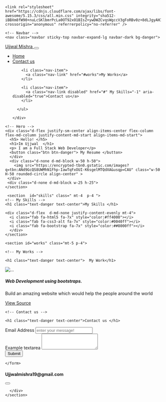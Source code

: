<!DOCTYPE html>
<html>
  <head>
    <meta charset="utf-8">
    <meta name="viewport" content="width=device-width">
    <title>repl.it</title>
    <link href="https://cdn.jsdelivr.net/npm/bootstrap@5.0.1/dist/css/bootstrap.min.css" rel="stylesheet" integrity="sha384-+0n0xVW2eSR5OomGNYDnhzAbDsOXxcvSN1TPprVMTNDbiYZCxYbOOl7+AMvyTG2x" crossorigin="anonymous">
    <link href="style.css" rel="stylesheet" type="text/css" />

    <link rel="stylesheet" href="https://cdnjs.cloudflare.com/ajax/libs/font-awesome/5.15.3/css/all.min.css" integrity="sha512-iBBXm8fW90+nuLcSKlbmrPcLa0OT92xO1BIsZ+ywDWZCvqsWgccV3gFoRBv0z+8dLJgyAHIhR35VZc2oM/gI1w==" crossorigin="anonymous" referrerpolicy="no-referrer" />


  </head>
  <body>

    <!-- Navbar -->
    <nav class="navbar sticky-top navbar-expand-lg navbar-dark bg-danger">
  <div class="container-fluid">
    <a class="navbar-brand text" href="#">Ujjwal Mishra </a>
    <button class="navbar-toggler" type="button" data-bs-toggle="collapse" data-bs-target="#navbarSupportedContent" aria-controls="navbarSupportedContent" aria-expanded="false" aria-label="Toggle navigation">
      <span class="navbar-toggler-icon"></span>
    </button>
    <div class="collapse navbar-collapse" id="navbarSupportedContent">
      <ul class="navbar-nav me-auto mb-2 mb-lg-0">
        <li class="nav-item">
          <a class="nav-link active " aria-current="page" href="#">Home</a>
        </li>
        <li class="nav-item">
          <a class="nav-link" href="#contact">Contact us</a>
        </li>

        <li class="nav-item">
          <a class="nav-link" href="#works">My Works</a>
        </li>
        
        <li class="nav-item">
          <a class="nav-link disabled" href="#" My Skills="-1" aria-disabled="true">Contact us</a>
        </li>

      </ul>
     
    </div>
  </div>
</nav>
<main class="container mt-3">
  <section id="hero" class="d-flex justify-content-sm-center d-flex justify-sm-content-md-evenly align-items-center flex-column-reverse gap-3   flex-md-row">

    <!-- Hero -->
    <div class="d-flex justify-sm-center align-items-center flex-column flex-md-column justify-content-md-start align-items-md-start">
      <h5> Hello! </h5>
      <h1>Im Ujjwal  </h1>
      <p> I am a Full Stack Web Developer</p>
      <button class="btn btn-danger"> My Resume </button>
      </div>
      <div class="d-none d-md-block w-50 h-50">
        <img src="https://encrypted-tbn0.gstatic.com/images?q=tbn:ANd9GcQS8UWMhN1Fhp-IawTqFxOUI-K6sgelMTQdXA&usqp=CAU" class="w-50 H-50 rounded-circle align-center" >
     </div>
     <div class="d-none d-md-block w-25 h-25">
    </section>

     <section  id="skills" class=" mt-4  p-4 ">
    <!-- My Skills -->
    <h1 class="text-danger text-center">My Skills </h1>

    <div class="d-flex  d-md-none justify-content-evenly mt-4">
      <i class="fab fa-html5 fa-7x" style="color:#ff4000"></i>
      <i class="fab fa-css3-alt fa-7x" style="color:#0040ff"></i>
      <i class="fab fa-bootstrap fa-7x" style="color:##8000ff"></i>
      </div>
    </section>

    <section id="works" class="mt-5 p-4">

    <!-- My Works -->
    
    <h1 class="text-danger text-center">  My Work</h1>
<div class="d-flex flex-column flex-md-row justify-content-md-evenly">
  <div class="card mt-3 mb-3">
  <img src="https://images.unsplash.com/photo-1531297484001-80022131f5a1?ixid=MnwxMjA3fDB8MHxzZWFyY2h8MTZ8fHRlY2hub2xvZ3l8ZW58MHwwfDB8fA%3D%3D&ixlib=rb-1.2.1&auto=format&fit=crop&w=500&q=60" class="card-img-top" alt="...">
  <div class="card-body">
    <h5 class="card-title">Web Development using bootstraps.</h5>
    <p class="card-text">Build an amazing website which would help the people around the world</p>
    <a href="#" class="btn btn-dark">View Source <i class="fab fa-github-square"></i></a>
  </div>
</div>
    </section>

     
<section id="contact" class="mt-4 py-4">

    <!-- Contact us -->

    <h1 class="text-danger text-center">Contact us </h1>
<div class="row">
  <div class="col-sm col-md-8">
    <form>
      <div class="mb-3">
  <label for="exampleFormControlInput1" class="form-label">Email Address</label>
  <input type="email" required class="form-control" id="exampleFormControlInput1" placeholder="enter your message!">
</div>
<div class="mb-3">
  <label for="exampleFormControlTextarea1" class="form-label">Example textarea</label>
  <textarea class="form-control" id="exampleFormControlTextarea1" required rows="3"></textarea>
</div>
<button type="submit" class="btn btn-primary">
  Submit
  </button>

    </form>
  </div>
  <div class=" col-sm col-md-4">
    <div class="mt-3">
<h4> <i class="fas fa-at"></i> Ujjwalmishra19@gmail.com </h4>
<button type="button" class="btn btn-link"></button>

<a href="https://github.com/intel/haxm"><i class="fab fa-github-square"></i></a>

      </div>
    </section>
</div>
</main>
    <script src="https://cdn.jsdelivr.net/npm/bootstrap@5.0.1/dist/js/bootstrap.bundle.min.js" integrity="sha384-gtEjrD/SeCtmISkJkNUaaKMoLD0//ElJ19smozuHV6z3Iehds+3Ulb9Bn9Plx0x4" crossorigin="anonymous"></script>
    </body>
  
</html>
